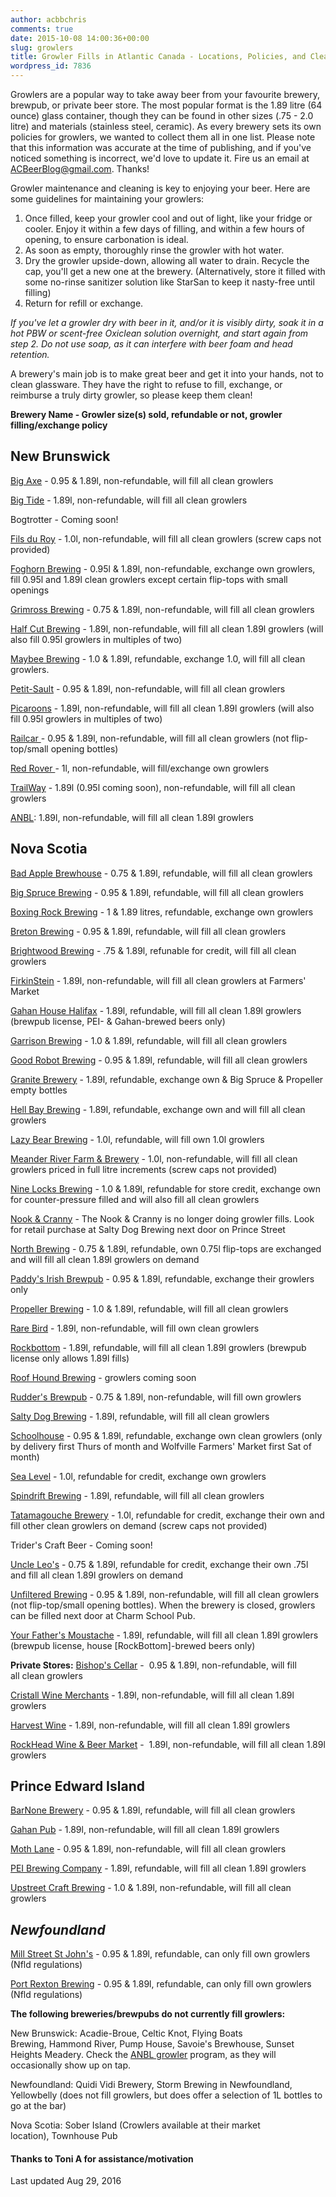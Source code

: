 ```yaml
---
author: acbbchris
comments: true
date: 2015-10-08 14:00:36+00:00
slug: growlers
title: Growler Fills in Atlantic Canada - Locations, Policies, and Cleaning
wordpress_id: 7836
---
```


Growlers are a popular way to take away beer from your favourite brewery, brewpub, or private beer store. The most popular format is the 1.89 litre (64 ounce) glass container, though they can be found in other sizes (.75 - 2.0 litre) and materials (stainless steel, ceramic). As every brewery sets its own policies for growlers, we wanted to collect them all in one list.
Please note that this information was accurate at the time of publishing, and if you've noticed something is incorrect, we'd love to update it. Fire us an email at [ACBeerBlog@gmail.com](mailto:ACBeerBlog@gmail.com). Thanks!

Growler maintenance and cleaning is key to enjoying your beer. Here are some guidelines for maintaining your growlers:
1) Once filled, keep your growler cool and out of light, like your fridge or cooler. Enjoy it within a few days of filling, and within a few hours of opening, to ensure carbonation is ideal.
2) As soon as empty, thoroughly rinse the growler with hot water.
3) Dry the growler upside-down, allowing all water to drain. Recycle the cap, you'll get a new one at the brewery. (Alternatively, store it filled with some no-rinse sanitizer solution like StarSan to keep it nasty-free until filling)
4) Return for refill or exchange.

_If you've let a growler dry with beer in it, and/or it is visibly dirty, soak it in a hot PBW or scent-free Oxiclean solution overnight, and start again from step 2. Do not use soap, as it can interfere with beer foam and head retention._

A brewery's main job is to make great beer and get it into your hands, not to clean glassware. They have the right to refuse to fill, exchange, or reimburse a truly dirty growler, so please keep them clean!

**Brewery Name - Growler size(s) sold, refundable or not, growler filling/exchange policy**


## New Brunswick


[Big Axe](http://www.bigaxe.ca/) - 0.95 & 1.89l, non-refundable, will fill all clean growlers

[Big Tide](https://www.facebook.com/Big-Tide-Brewing-Co-301456876447/) - 1.89l, non-refundable, will fill all clean growlers

Bogtrotter - Coming soon!

[Fils du Roy](http://distilleriefilsduroy.com/) - 1.0l, non-refundable, will fill all clean growlers (screw caps not provided)

[Foghorn Brewing](https://www.drinkfoghorn.ca/) - 0.95l & 1.89l, non-refundable, exchange own growlers, fill 0.95l and 1.89l clean growlers except certain flip-tops with small openings

[Grimross Brewing](http://grimross.com/) - 0.75 & 1.89l, non-refundable, will fill all clean growlers

[Half Cut Brewing](https://www.facebook.com/HalfCutBrewing) - 1.89l, non-refundable, will fill all clean 1.89l growlers (will also fill 0.95l growlers in multiples of two)

[Maybee Brewing](http://www.maybeebrew.com/) - 1.0 & 1.89l, refundable, exchange 1.0, will fill all clean growlers.

[Petit-Sault](http://petitsault.com/en/) - 0.95 & 1.89l, non-refundable, will fill all clean growlers

[Picaroons](https://www.facebook.com/picaroons) - 1.89l, non-refundable, will fill all clean 1.89l growlers (will also fill 0.95l growlers in multiples of two)

[Railcar ](http://railcarbrewing.com/)- 0.95 & 1.89l, non-refundable, will fill all clean growlers (not flip-top/small opening bottles)

[Red Rover ](http://www.redroverbrew.com/)- 1l, non-refundable, will fill/exchange own growlers

[TrailWay](http://www.trailwaybrewing.com/) - 1.89l (0.95l coming soon), non-refundable, will fill all clean growlers

[ANBL](http://www.nbliquor.com/documents/growler.pdf): 1.89l, non-refundable, will fill all clean 1.89l growlers


## **Nova Scotia**


[Bad Apple Brewhouse](http://badapplebrewhouse.ca/) - 0.75 & 1.89l, refundable, will fill all clean growlers

[Big Spruce Brewing](http://www.bigspruce.ca/) - 0.95 & 1.89l, refundable, will fill all clean growlers

[Boxing Rock Brewing](http://www.boxingrock.ca/) - 1 & 1.89 litres, refundable, exchange own growlers

[Breton Brewing](http://bretonbrewing.ca/) - 0.95 & 1.89l, refundable, will fill all clean growlers

[Brightwood Brewing](https://twitter.com/Brightwoodbeer) - .75 & 1.89l, refunable for credit, will fill all clean growlers

[FirkinStein](https://www.facebook.com/FirkinStein-Brewing-754150891380564) - 1.89l, non-refundable, will fill all clean growlers at Farmers' Market

[Gahan House Halifax](http://halifax.gahan.ca/) - 1.89l, refundable, will fill all clean 1.89l growlers (brewpub license, PEI- & Gahan-brewed beers only)

[Garrison Brewing](http://www.garrisonbrewing.com/) - 1.0 & 1.89l, refundable, will fill all clean growlers

[Good Robot Brewing](http://wroughtironbrewing.ca/) - 0.95 & 1.89l, refundable, will fill all clean growlers

[Granite Brewery](http://www.granitebreweryhalifax.ca/) - 1.89l, refundable, exchange own & Big Spruce & Propeller empty bottles

[Hell Bay Brewing](http://www.hellbaybrewing.com/) - 1.89l, refundable, exchange own and will fill all clean growlers

[Lazy Bear Brewing](http://www.lazybearbrewing.ca) - 1.0l, refundable, will fill own 1.0l growlers

[Meander River Farm & Brewery](http://www.meanderriverfarm.ca/) - 1.0l, non-refundable, will fill all clean growlers priced in full litre increments (screw caps not provided)

[Nine Locks Brewing](http://www.ninelocksbrewing.ca) - 1.0 & 1.89l, refundable for store credit, exchange own for counter-pressure filled and will also fill all clean growlers

[Nook & Cranny](http://thenookandcranny.ca/) - The Nook & Cranny is no longer doing growler fills. Look for retail purchase at Salty Dog Brewing next door on Prince Street

[North Brewing](http://www.northbrewing.ca/) - 0.75 & 1.89l, refundable, own 0.75l flip-tops are exchanged and will fill all clean 1.89l growlers on demand

[Paddy's Irish Brewpub](http://www.paddyspub.ca/) - 0.95 & 1.89l, refundable, exchange their growlers only

[Propeller Brewing](http://www.drinkpropeller.ca/) - 1.0 & 1.89l, refundable, will fill all clean growlers

[Rare Bird](http://www.rarebirdbeer.com/) - 1.89l, non-refundable, will fill own clean growlers

[Rockbottom](http://rockbottombrewpub.ca/) - 1.89l, refundable, will fill all clean 1.89l growlers (brewpub license only allows 1.89l fills)

[Roof Hound Brewing](http://roofhound.ca/) - growlers coming soon

[Rudder's Brewpub](http://www.ruddersbrewpub.com/) - 0.75 & 1.89l, non-refundable, will fill own growlers

[Salty Dog Brewing](http://www.saltydogbrewco.ca/) - 1.89l, refundable, will fill all clean growlers

[Schoolhouse](http://www.schoolhousebrewery.ca/) - 0.95 & 1.89l, refundable, exchange own clean growlers (only by delivery first Thurs of month and Wolfville Farmers' Market first Sat of month)

[Sea Level](http://www.sealevelbrewing.com/) - 1.0l, refundable for credit, exchange own growlers

[Spindrift Brewing](http://www.spindriftbrewing.com/) - 1.89l, refundable, will fill all clean growlers

[Tatamagouche Brewery](http://tatabrew.com/) - 1.0l, refundable for credit, exchange their own and fill other clean growlers on demand (screw caps not provided)

Trider's Craft Beer - Coming soon!

[Uncle Leo's](http://uncleleosbrewery.ca/) - 0.75 & 1.89l, refundable for credit, exchange their own .75l and fill all clean 1.89l growlers on demand

[Unfiltered Brewing](http://unfuckingfiltered.com/) - 0.95 & 1.89l, non-refundable, will fill all clean growlers (not flip-top/small opening bottles). When the brewery is closed, growlers can be filled next door at Charm School Pub.

[Your Father's Moustache](http://yourfathersmoustache.ca/) - 1.89l, refundable, will fill all clean 1.89l growlers (brewpub license, house [RockBottom]-brewed beers only)

**Private Stores:**
[Bishop's Cellar](https://bishopscellar.com/beer) -  0.95 & 1.89l, non-refundable, will fill all clean growlers

[Cristall Wine Merchants](http://www.cristallwinemerchants.com) - 1.89l, non-refundable, will fill all clean 1.89l growlers

[Harvest Wine](http://www.harvestwines.ca/store/) - 1.89l, non-refundable, will fill all clean 1.89l growlers

[RockHead Wine & Beer Market](https://www.facebook.com/RockHeadHFX) -  1.89l, non-refundable, will fill all clean 1.89l growlers


## **Prince Edward Island**


[BarNone Brewery](https://www.facebook.com/BarNone.Brewing) - 0.95 & 1.89l, refundable, will fill all clean growlers

[Gahan Pub](http://charlottetown.gahan.ca/) - 1.89l, non-refundable, will fill all clean 1.89l growlers

[Moth Lane](https://www.facebook.com/MothLaneBrewing/) - 0.95 & 1.89l, non-refundable, will fill all clean growlers

[PEI Brewing Company](http://peibrewingcompany.com/) - 1.89l, refundable, will fill all clean 1.89l growlers

[Upstreet Craft Brewing](http://upstreetcraftbrewing.com) - 1.0 & 1.89l, non-refundable, will fill all clean growlers


## **_Newfoundland_**


[Mill Street St John's](http://millstreetbrewery.com/stjohns-brew-pub/) - 0.95 & 1.89l, refundable, can only fill own growlers (Nfld regulations)

[Port Rexton Brewing](http://www.portrextonbrewing.com/) - 0.95 & 1.89l, refundable, can only fill own growlers (Nfld regulations)



**The following breweries/brewpubs do not currently fill growlers:**

New Brunswick: Acadie-Broue, Celtic Knot, Flying Boats Brewing, Hammond River, Pump House, Savoie's Brewhouse, Sunset Heights Meadery. Check the [ANBL growler](http://www.nbliquor.com/documents/growler.pdf) program, as they will occasionally show up on tap.

Newfoundland: Quidi Vidi Brewery, Storm Brewing in Newfoundland, Yellowbelly (does not fill growlers, but does offer a selection of 1L bottles to go at the bar)

Nova Scotia: Sober Island (Crowlers available at their market location), Townhouse Pub


#### Thanks to Toni A for assistance/motivation
Last updated Aug 29, 2016
